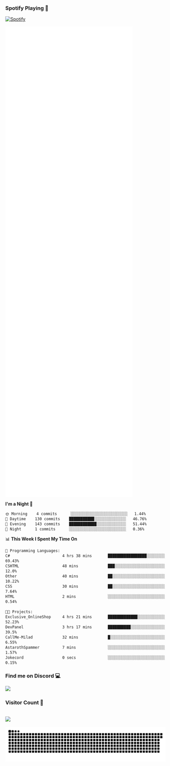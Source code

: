 ### Spotify Playing 🎵
[![Spotify](https://spotify-livestats-callme-milad.vercel.app/api/spotify)](https://open.spotify.com/user/314mrt6dxn5cqoxklh3thbwlr6by)

<img align="center" src="/github-metrics.svg" alt="Metrics" width="400">

<!--START_SECTION:waka-->
**I'm a Night 🦉** 

```text
🌞 Morning    4 commits      ░░░░░░░░░░░░░░░░░░░░░░░░░   1.44% 
🌆 Daytime    130 commits    ███████████░░░░░░░░░░░░░░   46.76% 
🌃 Evening    143 commits    ████████████░░░░░░░░░░░░░   51.44% 
🌙 Night      1 commits      ░░░░░░░░░░░░░░░░░░░░░░░░░   0.36%

```


📊 **This Week I Spent My Time On** 

```text
💬 Programming Languages: 
C#                       4 hrs 38 mins       █████████████████░░░░░░░░   69.43% 
CSHTML                   48 mins             ███░░░░░░░░░░░░░░░░░░░░░░   12.0% 
Other                    40 mins             ██░░░░░░░░░░░░░░░░░░░░░░░   10.22% 
CSS                      30 mins             ██░░░░░░░░░░░░░░░░░░░░░░░   7.64% 
HTML                     2 mins              ░░░░░░░░░░░░░░░░░░░░░░░░░   0.54%

🐱‍💻 Projects: 
Exclusive_OnlineShop     4 hrs 21 mins       █████████████░░░░░░░░░░░░   52.23% 
DevPanel                 3 hrs 17 mins       ██████████░░░░░░░░░░░░░░░   39.5% 
CallMe-Milad             32 mins             █░░░░░░░░░░░░░░░░░░░░░░░░   6.55% 
AstarothSpammer          7 mins              ░░░░░░░░░░░░░░░░░░░░░░░░░   1.57% 
Jokecord                 0 secs              ░░░░░░░░░░░░░░░░░░░░░░░░░   0.15%

```


<!--END_SECTION:waka-->

### Find me on Discord 💻
<a href="https://discord.gg/t35EjYprS6" rel="nofollow"> 
  <img src="https://discord.c99.nl/widget/theme-3/977957889358573609.png" data-canonical-src="https://discord.c99.nl/widget/theme-3/977957889358573609.png" style="max-width: 100%;"></a>

### Visitor Count 🔢
<p align="left"> 
  <br>
  <img src="https://profile-counter.glitch.me/callme-devil/count.svg" />
</p>

<img src="https://github.com/callme-devil/callme-devil/blob/output/github-contribution-grid-snake.svg" alt="snake" style="max-width: 100%;">
